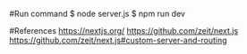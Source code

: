 

#Run command
    $ node server.js
    $ npm run dev


#References
    https://nextjs.org/
    https://github.com/zeit/next.js
    https://github.com/zeit/next.js#custom-server-and-routing
